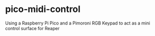 # pico-midi-control
Using a Raspberry Pi Pico and a Pimoroni RGB Keypad to act as a mini control surface for Reaper
